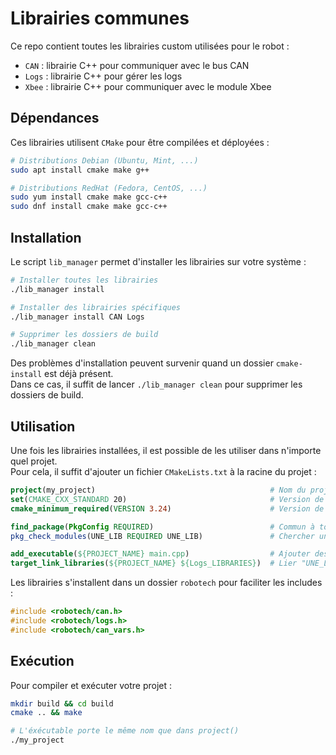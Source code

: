 # Librairies communes

Ce repo contient toutes les librairies custom utilisées pour le robot :
- `CAN` : librairie C++ pour communiquer avec le bus CAN
- `Logs` : librairie C++ pour gérer les logs
- `Xbee` : librairie C++ pour communiquer avec le module Xbee

## Dépendances

Ces librairies utilisent `CMake` pour être compilées et déployées :
```bash
# Distributions Debian (Ubuntu, Mint, ...)
sudo apt install cmake make g++

# Distributions RedHat (Fedora, CentOS, ...)
sudo yum install cmake make gcc-c++
sudo dnf install cmake make gcc-c++
```

## Installation

Le script `lib_manager` permet d'installer les librairies sur votre système :
```bash
# Installer toutes les librairies
./lib_manager install

# Installer des librairies spécifiques
./lib_manager install CAN Logs

# Supprimer les dossiers de build
./lib_manager clean
```
Des problèmes d'installation peuvent survenir quand un dossier `cmake-install` est déjà présent.<br>
Dans ce cas, il suffit de lancer `./lib_manager clean` pour supprimer les dossiers de build.

## Utilisation

Une fois les librairies installées, il est possible de les utiliser dans n'importe quel projet.<br>
Pour cela, il suffit d'ajouter un fichier `CMakeLists.txt` à la racine du projet :
```cmake
project(my_project)                                       # Nom du projet
set(CMAKE_CXX_STANDARD 20)                                # Version de C++
cmake_minimum_required(VERSION 3.24)                      # Version de CMake

find_package(PkgConfig REQUIRED)                          # Commun à tous les projets
pkg_check_modules(UNE_LIB REQUIRED UNE_LIB)               # Chercher une librairie

add_executable(${PROJECT_NAME} main.cpp)                  # Ajouter des fichiers sources
target_link_libraries(${PROJECT_NAME} ${Logs_LIBRARIES})  # Lier "UNE_LIB" au projet
```

Les librairies s'installent dans un dossier `robotech` pour faciliter les includes :
```cpp
#include <robotech/can.h>
#include <robotech/logs.h>
#include <robotech/can_vars.h>
```

## Exécution

Pour compiler et exécuter votre projet :
```bash
mkdir build && cd build
cmake .. && make

# L'éxécutable porte le même nom que dans project()
./my_project
```
